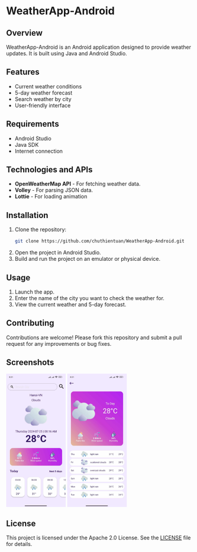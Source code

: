 # WeatherApp-Android

## Overview
WeatherApp-Android is an Android application designed to provide weather updates. It is built using Java and Android Studio.

## Features
- Current weather conditions
- 5-day weather forecast
- Search weather by city
- User-friendly interface

## Requirements
- Android Studio
- Java SDK
- Internet connection

## Technologies and APIs
- **OpenWeatherMap API** - For fetching weather data.
- **Volley** - For parsing JSON data.
- **Lottie** - For loading animation

## Installation
1. Clone the repository:
    ```sh
    git clone https://github.com/chuthientuan/WeatherApp-Android.git
    ```
2. Open the project in Android Studio.
3. Build and run the project on an emulator or physical device.

## Usage
1. Launch the app.
2. Enter the name of the city you want to check the weather for.
3. View the current weather and 5-day forecast.

## Contributing
Contributions are welcome! Please fork this repository and submit a pull request for any improvements or bug fixes.

## Screenshots

<div >
<img src="/fastlane/metadata/android/en-US/images/screenshots/1.jpg" width="32%" /> <img src="/fastlane/metadata/android/en-US/images/screenshots/2.jpg" width="32%" />
</div>

## License
This project is licensed under the Apache 2.0 License. See the [LICENSE](LICENSE) file for details.
